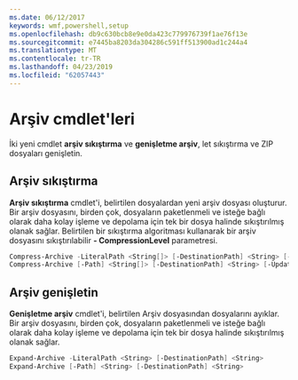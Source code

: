 ```yaml
---
ms.date: 06/12/2017
keywords: wmf,powershell,setup
ms.openlocfilehash: db9c630bcb8e9e0da423c779976739f1ae76f13e
ms.sourcegitcommit: e7445ba8203da304286c591ff513900ad1c244a4
ms.translationtype: MT
ms.contentlocale: tr-TR
ms.lasthandoff: 04/23/2019
ms.locfileid: "62057443"
---
```

# <a name="archive-cmdlets"></a>Arşiv cmdlet'leri

İki yeni cmdlet **arşiv sıkıştırma** ve **genişletme arşiv**, let sıkıştırma ve ZIP dosyaları genişletin.

## <a name="compress-archive"></a>Arşiv sıkıştırma
**Arşiv sıkıştırma** cmdlet'i, belirtilen dosyalardan yeni arşiv dosyası oluşturur. Bir arşiv dosyasını, birden çok, dosyaların paketlenmeli ve isteğe bağlı olarak daha kolay işleme ve depolama için tek bir dosya halinde sıkıştırılmış olanak sağlar. Belirtilen bir sıkıştırma algoritması kullanarak bir arşiv dosyasını sıkıştırılabilir **- CompressionLevel** parametresi.
```powershell
Compress-Archive -LiteralPath <String[]> [-DestinationPath] <String> [-Update] [-CompressionLevel <Microsoft.PowerShell.Commands.CompressionLevel>]
Compress-Archive [-Path] <String[]> [-DestinationPath] <String> [-Update] [-CompressionLevel <Microsoft.PowerShell.Commands.CompressionLevel>]
```

## <a name="expand-archive"></a>Arşiv genişletin
**Genişletme arşiv** cmdlet'i, belirtilen Arşiv dosyasından dosyalarını ayıklar. Bir arşiv dosyasını, birden çok, dosyaların paketlenmeli ve isteğe bağlı olarak daha kolay işleme ve depolama için tek bir dosya halinde sıkıştırılmış olanak sağlar.
```powershell
Expand-Archive -LiteralPath <String> [-DestinationPath] <String>
Expand-Archive [-Path] <String> [-DestinationPath] <String>
```
